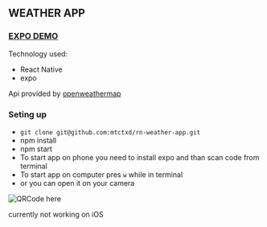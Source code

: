## WEATHER APP

### [EXPO DEMO](https://expo.dev/@mtctxd/weather-360)

Technology used:
- React Native
- expo

Api provided by [openweathermap](https://openweathermap.org/)


### Seting up
- `git clone git@github.com:mtctxd/rn-weather-app.git`
- npm install
- npm start
- To start app on phone you need to install expo and than scan code from terminal
- To start app on computer pres `w` while in terminal
- or you can open it on your camera

![QRCode here](https://qr.expo.dev/expo-go?owner=mtctxd&slug=weather-360&releaseChannel=default&host=exp.host)

currently not working on iOS